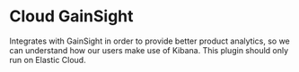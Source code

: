 # Cloud GainSight

Integrates with GainSight in order to provide better product analytics, so we can understand how our users make use of Kibana. This plugin should only run on Elastic Cloud.
